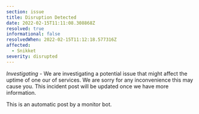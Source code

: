 ```yaml
---
section: issue
title: Disruption Detected
date: 2022-02-15T11:11:08.308868Z
resolved: true
informational: false
resolvedWhen: 2022-02-15T11:12:18.577316Z
affected:
  - Snikket
severity: disrupted
---
```

*Investigating* - We are investigating a potential issue that might affect the uptime of one our of services. We are sorry for any inconvenience this may cause you. This incident post will be updated once we have more information.

This is an automatic post by a monitor bot.
        